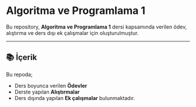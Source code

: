# Algoritma ve Programlama 1

Bu repository, **Algoritma ve Programlama 1** dersi kapsamında verilen ödev, alıştırma ve ders dışı ek çalışmalar için oluşturulmuştur.

---

## 📚 İçerik

Bu repoda;
- Ders boyunca verilen **Ödevler**
- Derste yapılan **Alıştırmalar**
- Ders dışında yapılan **Ek çalışmalar**
bulunmaktadır.
